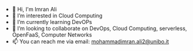 - 👋 Hi, I'm Imran Ali
- 👀 I’m interested in Cloud Computing
- 🌱 I’m currently learning DevOPs
- 💞️ I’m looking to collaborate on DevOps, Cloud Computing, serverless, OpenFaaS, Computer Networks
- 📫 You can reach me via email: mohammadimran.ali2@unibo.it

<!---
bathork1391/bathork1391 is a ✨ special ✨ repository because its `README.md` (this file) appears on your GitHub profile.
You can click the Preview link to take a look at your changes.
--->

